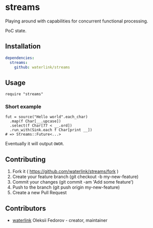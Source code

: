# streams

Playing around with capabilities for concurrent functional processing.

PoC state.

## Installation

```yaml
dependencies:
  streams:
    github: waterlink/streams
```

## Usage

```crystal
require "streams"
```

### Short example

```crystal
fut = source("Hello world".each_char)
  .map(f Char[__.upcase])
  .select(f Char[77 < __.ord])
  .run_with(Sink.each f Char[print __])
# => Streams::Future<...>
```

Eventually it will output `OWOR`.

## Contributing

1. Fork it ( https://github.com/waterlink/streams/fork )
2. Create your feature branch (git checkout -b my-new-feature)
3. Commit your changes (git commit -am 'Add some feature')
4. Push to the branch (git push origin my-new-feature)
5. Create a new Pull Request

## Contributors

- [waterlink](https://github.com/waterlink) Oleksii Fedorov - creator, maintainer
